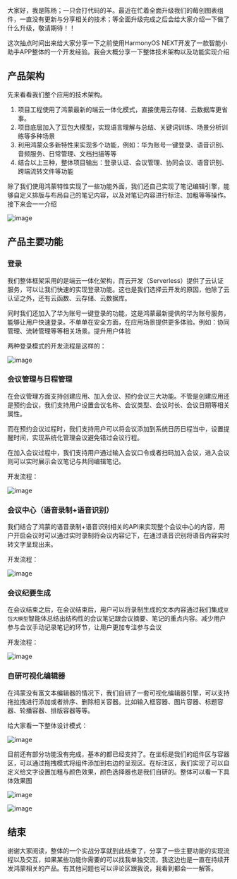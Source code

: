 大家好，我是陈杨；一只会打代码的羊。最近在忙着全面升级我们的莓创图表组件，一直没有更新与分享相关的技术；等全面升级完成之后会给大家介绍一下做了什么升级，敬请期待！！

这次抽点时间出来给大家分享一下之前使用HarmonyOS NEXT开发了一款智能小助手APP整体的一个开发经验。我会大概分享一下整体技术架构以及功能实现介绍

## 产品架构

先来看看我们整个应用的技术架构。

1.  项目工程使用了鸿蒙最新的端云一体化模式，直接使用云存储、云数据库更省事。
2.  项目底层加入了豆包大模型，实现语言理解与总结、关键词训练、场景分析训练等多种场景
3.  利用鸿蒙众多新特性来实现多个功能，例如：华为账号一键登录、语音识别、音频服务、日常管理、文档扫描等等
4.  结合以上三种，整体项目输出：登录认证、会议管理、协同会议、语音识别、跨端流转文件等功能

除了我们使用鸿蒙特性实现了一些功能外面，我们还自己实现了笔记编辑引擎，能够自定义排版与布局自己的笔记内容，以及对笔记内容进行标注、加粗等等操作。接下来会一一介绍

![image](https://github.com/user-attachments/assets/b85ecf6b-1474-4a0a-8d31-be8a3ec64269)


## 产品主要功能

### 登录

我们整体框架采用的是端云一体化架构，而云开发（Serverless）提供了云认证服务，可以让我们快速的实现登录功能。这也是我们选择云开发的原因，他除了云认证之外，还有云函数、云存储、云数据库。

同时我们还加入了华为账号一键登录的功能，这是鸿蒙最新提供的华为账号服务，能够让用户快速登录。不单单在安全方面，在应用场景提供更多体验。例如：协同管理、流转管理等等相关场景。提升用户体验

两种登录模式的开发流程是这样的：

![image](https://github.com/user-attachments/assets/e2eceb14-79ba-4030-8363-7d0dcf5cc5f8)


### 会议管理与日程管理

在会议管理方面支持创建应用、加入会议、预约会议三大功能。不管是创建应用还是预约会议，我们支持用户设置会议名称、会议类型、会议时长、会议日期等相关属性。

而在预约会议过程时，我们支持用户可以将会议添加到系统日历日程当中，设置提醒时间，实现系统化管理会议避免错过会议行程。

在加入会议过程中，我们支持用户通过输入会议口令或者扫码加入会议，进入会议则可以实时展示会议笔记与共同编辑笔记。

开发流程：

![image](https://github.com/user-attachments/assets/35b2884a-6e1a-4413-a8ac-11c4db3219db)


### 会议中心（语音录制+语音识别）

我们结合了鸿蒙的语音录制+语音识别相关的API来实现整个会议中心的内容，用户开启会议时可以通过实时录制将会议内容记下，在通过语音识别将语音内容实时转文字呈现出来。

开发流程：

![image](https://github.com/user-attachments/assets/5c5ed3f2-f5da-4945-9158-f456fd6f9348)


### 会议纪要生成

在会议结束之后，在会议结束后，用户可以将录制生成的文本内容通过我们集成`豆包大模型`智能体总结出结构性的会议笔记跟会议摘要、笔记的重点内容。减少用户参与会议手动记录笔记的环节，让用户更加专注参与会议

开发流程：

![image](https://github.com/user-attachments/assets/20e2bbb6-602d-424a-b526-f5d29c39dc85)


### 自研可视化编辑器

在鸿蒙没有富文本编辑器的情况下，我们自研了一套可视化编辑器引擎，可以支持拖拉拽进行添加或者排序、删除相关容器。比如输入框容器、图片容器、标题容器、轮播容器、排版容器等等。

给大家看一下整体设计模式：

![image](https://github.com/user-attachments/assets/8b0223a5-3501-48fb-b30b-0a5092805567)


目前还有部分功能没有完成，基本的都已经支持了。在坐标是我们的组件区与容器区，可以通过拖拽模式将组件添加到右边的呈现区。在标注区，我们实现了可以自定义给文字设置加粗与颜色效果，颜色选择器也是我们自研的。整体可以看一下具体效果图

![image](https://github.com/user-attachments/assets/547f379d-0400-41b3-a271-92e2cc28d984)

![image](https://github.com/user-attachments/assets/4533091b-a945-4ab1-ab96-19593eabaacd)


## 结束

谢谢大家阅读，整体的一个实战分享就到此结束了，分享了一些主要功能的实现流程以及交互，如果某些功能你需要的可以找我单独交流，我这边也是一直在持续开发鸿蒙相关的产品。有其他问题也可以评论区跟我说，我看到都会一一解答。
